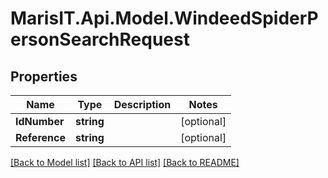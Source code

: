 
# MarisIT.Api.Model.WindeedSpiderPersonSearchRequest

## Properties

Name | Type | Description | Notes
------------ | ------------- | ------------- | -------------
**IdNumber** | **string** |  | [optional] 
**Reference** | **string** |  | [optional] 

[[Back to Model list]](../README.md#documentation-for-models)
[[Back to API list]](../README.md#documentation-for-api-endpoints)
[[Back to README]](../README.md)

